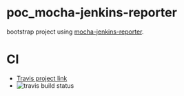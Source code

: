 # poc_mocha-jenkins-reporter
bootstrap project using [mocha-jenkins-reporter](https://github.com/juhovh/mocha-jenkins-reporter).


# CI

* [Travis project link](https://travis-ci.org/packetops/poc_mocha-jenkins-reporter)
* ![travis build status](https://travis-ci.org/packetops/poc_mocha-jenkins-reporter.svg "travis build status")
